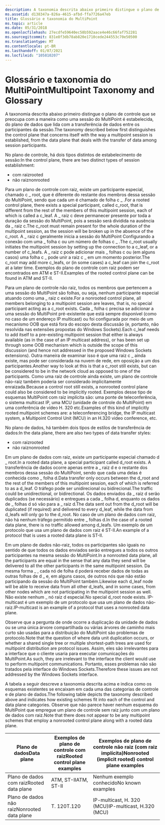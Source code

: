 ```yaml
---
description: A taxonomia descrita abaixo primeiro distingue o plano de controle que se preocupa com a maneira como uma sessão do MultiPoint é estabelecida, do plano de dados que lida com a transferência de dados entre os participantes da sessão.
ms.assetid: d138347a-826a-4615-afbd-ffa7726a47eb
title: Glossário e taxonomia do MultiPoint
ms.topic: article
ms.date: 05/31/2018
ms.openlocfilehash: 27ecdfe59640ec58b592aace4e46c66faf752281
ms.sourcegitcommit: 831e8f3db78ab820e1710cede244553c70e50500
ms.translationtype: MT
ms.contentlocale: pt-BR
ms.lasthandoff: 01/07/2021
ms.locfileid: "105810207"
---
```

# <a name="multipoint-taxonomy-and-glossary"></a><span data-ttu-id="1e9da-103">Glossário e taxonomia do MultiPoint</span><span class="sxs-lookup"><span data-stu-id="1e9da-103">Multipoint Taxonomy and Glossary</span></span>

<span data-ttu-id="1e9da-104">A taxonomia descrita abaixo primeiro distingue o plano de controle que se preocupa com a maneira como uma sessão do MultiPoint é estabelecida, do plano de dados que lida com a transferência de dados entre os participantes da sessão.</span><span class="sxs-lookup"><span data-stu-id="1e9da-104">The taxonomy described below first distinguishes the control plane that concerns itself with the way a multipoint session is established, from the data plane that deals with the transfer of data among session participants.</span></span>

<span data-ttu-id="1e9da-105">No plano de controle, há dois tipos distintos de estabelecimento de sessão:</span><span class="sxs-lookup"><span data-stu-id="1e9da-105">In the control plane, there are two distinct types of session establishment:</span></span>

-   <span data-ttu-id="1e9da-106">com raiz</span><span class="sxs-lookup"><span data-stu-id="1e9da-106">rooted</span></span>
-   <span data-ttu-id="1e9da-107">não raiz</span><span class="sxs-lookup"><span data-stu-id="1e9da-107">nonrooted</span></span>

<span data-ttu-id="1e9da-108">Para um plano de controle com raiz, existe um participante especial, chamado c \_ root, que é diferente do restante dos membros dessa sessão do MultiPoint, sendo que cada um é chamado de folha c \_ .</span><span class="sxs-lookup"><span data-stu-id="1e9da-108">For a rooted control plane, there exists a special participant, called c\_root, that is different from the rest of the members of this multipoint session, each of which is called a c\_leaf.</span></span> <span data-ttu-id="1e9da-109">A \_ raiz c deve permanecer presente por toda a duração da sessão do MultiPoint, pois a sessão será dividida na ausência da \_ raiz c.</span><span class="sxs-lookup"><span data-stu-id="1e9da-109">The c\_root must remain present for the whole duration of the multipoint session, as the session will be broken up in the absence of the c\_root.</span></span> <span data-ttu-id="1e9da-110">A \_ raiz c geralmente inicia a sessão do MultiPoint Configurando a conexão com uma \_ folha c ou um número de folhas c \_ .</span><span class="sxs-lookup"><span data-stu-id="1e9da-110">The c\_root usually initiates the multipoint session by setting up the connection to a c\_leaf, or a number of c\_leafs.</span></span> <span data-ttu-id="1e9da-111">A \_ raiz c pode adicionar mais \_ folhas c ou (em alguns casos) uma folha c \_ pode unir a raiz c \_ em um momento posterior.</span><span class="sxs-lookup"><span data-stu-id="1e9da-111">The c\_root may add more c\_leafs, or (in some cases) a c\_leaf can join the c\_root at a later time.</span></span> <span data-ttu-id="1e9da-112">Exemplos do plano de controle com raiz podem ser encontrados em ATM e ST-II.</span><span class="sxs-lookup"><span data-stu-id="1e9da-112">Examples of the rooted control plane can be found in ATM and ST-II.</span></span>

<span data-ttu-id="1e9da-113">Para um plano de controle não raiz, todos os membros que pertencem a uma sessão do MultiPoint são folhas, ou seja, nenhum participante especial atuando como uma \_ raiz c existe.</span><span class="sxs-lookup"><span data-stu-id="1e9da-113">For a nonrooted control plane, all members belonging to a multipoint session are leaves, that is, no special participant acting as a c\_root exists.</span></span> <span data-ttu-id="1e9da-114">Cada \_ folha c precisa se adicionar a uma sessão do MultiPoint pré-existente que está sempre disponível (como no caso de um endereço IP multicast) ou foi configurada por meio de um mecanismo OOB que está fora do escopo desta discussão (e, portanto, não resolvida nas extensões propostas do Windows Sockets).</span><span class="sxs-lookup"><span data-stu-id="1e9da-114">Each c\_leaf needs to add itself to a pre-existing multipoint session that either is always available (as in the case of an IP multicast address), or has been set up through some OOB mechanism which is outside the scope of this discussion (and hence not addressed in the proposed Windows Sockets extensions).</span></span> <span data-ttu-id="1e9da-115">Outra maneira de examinar isso é que uma raiz c \_ ainda existe, mas pode ser considerada na nuvem de rede, em oposição a um dos participantes.</span><span class="sxs-lookup"><span data-stu-id="1e9da-115">Another way to look at this is that a c\_root still exists, but can be considered to be in the network cloud as opposed to one of the participants.</span></span> <span data-ttu-id="1e9da-116">Como uma raiz de controle ainda existe, um plano de controle não-raiz também poderia ser considerado implicitamente enraizada.</span><span class="sxs-lookup"><span data-stu-id="1e9da-116">Because a control root still exists, a nonrooted control plane could also be considered to be implicitly rooted.</span></span> <span data-ttu-id="1e9da-117">Exemplos desse tipo de esquemas MultiPoint com raiz implícita são: uma ponte de teleconferência, o sistema multicast IP, uma MCU (unidade de controle do MultiPoint) em uma conferência de vídeo H. 320 etc.</span><span class="sxs-lookup"><span data-stu-id="1e9da-117">Examples of this kind of implicitly rooted multipoint schemes are: a teleconferencing bridge, the IP multicast system, a Multipoint Control Unit (MCU) in an H.320 video conference, etc.</span></span>

<span data-ttu-id="1e9da-118">No plano de dados, há também dois tipos de estilos de transferência de dados:</span><span class="sxs-lookup"><span data-stu-id="1e9da-118">In the data plane, there are also two types of data transfer styles:</span></span>

-   <span data-ttu-id="1e9da-119">com raiz</span><span class="sxs-lookup"><span data-stu-id="1e9da-119">rooted</span></span>
-   <span data-ttu-id="1e9da-120">não raiz</span><span class="sxs-lookup"><span data-stu-id="1e9da-120">nonrooted</span></span>

<span data-ttu-id="1e9da-121">Em um plano de dados com raiz, existe um participante especial chamado d \_ root.</span><span class="sxs-lookup"><span data-stu-id="1e9da-121">In a rooted data plane, a special participant called d\_root exists.</span></span> <span data-ttu-id="1e9da-122">A transferência de dados ocorre apenas entre a \_ raiz d e o restante dos membros dessa sessão do MultiPoint, sendo que cada uma delas é conhecida como \_ folha d.</span><span class="sxs-lookup"><span data-stu-id="1e9da-122">Data transfer only occurs between the d\_root and the rest of the members of this multipoint session, each of which is referred to as a d\_leaf.</span></span> <span data-ttu-id="1e9da-123">O tráfego pode ser unidirecional ou bidirecional.</span><span class="sxs-lookup"><span data-stu-id="1e9da-123">The traffic could be unidirectional, or bidirectional.</span></span> <span data-ttu-id="1e9da-124">Os dados enviados da \_ raiz d serão duplicados (se necessário) e entregues a cada \_ folha d, enquanto os dados de \_ folhas d só vão para a \_ raiz d.</span><span class="sxs-lookup"><span data-stu-id="1e9da-124">The data sent out from the d\_root will be duplicated (if required) and delivered to every d\_leaf, while the data from d\_leafs will only go to the d\_root.</span></span> <span data-ttu-id="1e9da-125">No caso de um plano de dados com raiz, não há nenhum tráfego permitido entre \_ folhas d.</span><span class="sxs-lookup"><span data-stu-id="1e9da-125">In the case of a rooted data plane, there is no traffic allowed among d\_leafs.</span></span> <span data-ttu-id="1e9da-126">Um exemplo de um protocolo que usa um plano de dados com raiz é ST-II.</span><span class="sxs-lookup"><span data-stu-id="1e9da-126">An example of a protocol that is uses a rooted data plane is ST-II.</span></span>

<span data-ttu-id="1e9da-127">Em um plano de dados não-raiz, todos os participantes são iguais no sentido de que todos os dados enviados serão entregues a todos os outros participantes na mesma sessão do MultiPoint.</span><span class="sxs-lookup"><span data-stu-id="1e9da-127">In a nonrooted data plane, all the participants are equal in the sense that any data they send will be delivered to all the other participants in the same multipoint session.</span></span> <span data-ttu-id="1e9da-128">Da mesma forma \_ , cada nó de folha d poderá receber dados de todas as outras folhas de d \_ e, em alguns casos, de outros nós que não estão participando da sessão do MultiPoint também.</span><span class="sxs-lookup"><span data-stu-id="1e9da-128">Likewise each d\_leaf node will be able to receive data from all other d\_leafs, and in some cases, from other nodes which are not participating in the multipoint session as well.</span></span> <span data-ttu-id="1e9da-129">Não existe nenhum \_ nó raiz d especial.</span><span class="sxs-lookup"><span data-stu-id="1e9da-129">No special d\_root node exists.</span></span> <span data-ttu-id="1e9da-130">IP-multicast é um exemplo de um protocolo que usa um plano de dados não-raiz.</span><span class="sxs-lookup"><span data-stu-id="1e9da-130">IP-multicast is an example of a protocol that uses a nonrooted data plane.</span></span>

<span data-ttu-id="1e9da-131">Observe que a pergunta de onde ocorre a duplicação da unidade de dados ou se uma única árvore compartilhada ou várias árvores de caminho mais curto são usadas para a distribuição do MultiPoint são problemas de protocolo.</span><span class="sxs-lookup"><span data-stu-id="1e9da-131">Note that the question of where data unit duplication occurs, or whether a shared single tree or multiple shortest-path trees are used for multipoint distribution are protocol issues.</span></span> <span data-ttu-id="1e9da-132">Assim, eles são irrelevantes para a interface que o cliente usaria para executar comunicações do MultiPoint.</span><span class="sxs-lookup"><span data-stu-id="1e9da-132">As such, they are irrelevant to the interface the client would use to perform multipoint communications.</span></span> <span data-ttu-id="1e9da-133">Portanto, esses problemas não são tratados pela interface do Windows Sockets.</span><span class="sxs-lookup"><span data-stu-id="1e9da-133">Therefore these issues are not addressed by the Windows Sockets interface.</span></span>

<span data-ttu-id="1e9da-134">A tabela a seguir descreve a taxonomia descrita acima e indica como os esquemas existentes se encaixam em cada uma das categorias de controle e de plano de dados.</span><span class="sxs-lookup"><span data-stu-id="1e9da-134">The following table depicts the taxonomy described above and indicates how existing schemes fit into each of the control and data plane categories.</span></span> <span data-ttu-id="1e9da-135">Observe que não parece haver nenhum esquema do MultiPoint que empregue um plano de controle sem raiz junto com um plano de dados com raiz.</span><span class="sxs-lookup"><span data-stu-id="1e9da-135">Note that there does not appear to be any multipoint schemes that employ a nonrooted control plane along with a rooted data plane.</span></span>

| <span data-ttu-id="1e9da-136">Plano de dados</span><span class="sxs-lookup"><span data-stu-id="1e9da-136">Data plane</span></span>           | <span data-ttu-id="1e9da-137">Exemplos de plano de controle com raiz</span><span class="sxs-lookup"><span data-stu-id="1e9da-137">Rooted control plane examples</span></span> | <span data-ttu-id="1e9da-138">Exemplos de plano de controle não raiz (com raiz implícita)</span><span class="sxs-lookup"><span data-stu-id="1e9da-138">Nonrooted (implicit rooted) control plane examples</span></span> |
|----------------------|-------------------------------|----------------------------------------------------|
| <span data-ttu-id="1e9da-139">Plano de dados com raiz</span><span class="sxs-lookup"><span data-stu-id="1e9da-139">Rooted data plane</span></span>    | <span data-ttu-id="1e9da-140">ATM, ST-II</span><span class="sxs-lookup"><span data-stu-id="1e9da-140">ATM, ST-II</span></span>                    | <span data-ttu-id="1e9da-141">Nenhum exemplo conhecido</span><span class="sxs-lookup"><span data-stu-id="1e9da-141">No known examples</span></span>                                  |
| <span data-ttu-id="1e9da-142">Plano de dados não raiz</span><span class="sxs-lookup"><span data-stu-id="1e9da-142">Nonrooted data plane</span></span> | <span data-ttu-id="1e9da-143">T. 120</span><span class="sxs-lookup"><span data-stu-id="1e9da-143">T.120</span></span>                         | <span data-ttu-id="1e9da-144">IP-multicast, H. 320 (MCU)</span><span class="sxs-lookup"><span data-stu-id="1e9da-144">IP-multicast, H.320 (MCU)</span></span>                          |



 

 

 



